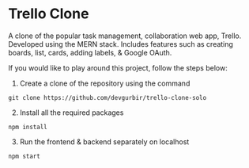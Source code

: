 # Trello Clone
A clone of the popular task management, collaboration web app, Trello. Developed using the MERN stack. Includes features such as creating boards, list, cards, adding labels, &amp; Google OAuth.

If you would like to play around this project, follow the steps below:

1) Create a clone of the repository using the command 

```
git clone https://github.com/devgurbir/trello-clone-solo
```

2) Install all the required packages

``` 
npm install
```

3) Run the frontend & backend separately on localhost 

```
npm start
```

